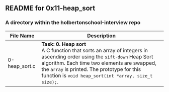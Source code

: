 ## README for 0x11-heap_sort ##
### A directory within the holbertonschool-interview repo ###

| File Name | Description |
| --------- | ----------- |
| 0-heap_sort.c | **Task: 0. Heap sort** <br> A C function that sorts an array of integers in ascending order using the `sift-down` Heap Sort algorithm. Each time two elements are swapped, the `array` is printed. The prototype for this function is `void heap_sort(int *array, size_t size);`. |
